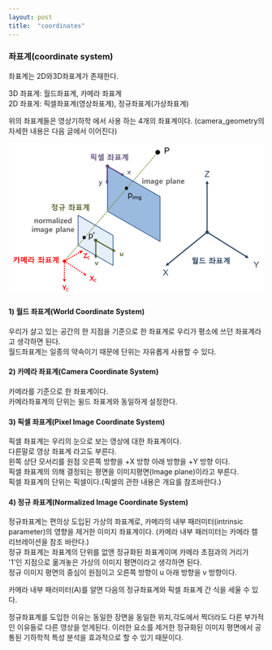 ```yaml
---
layout: post
title:  "coordinates"
---
```


### 좌표계(coordinate system)
좌표계는 2D와3D좌표계가 존재한다.

3D 좌표계: 월드좌표계, 카메라 좌표계   
2D 좌표게: 픽셀좌표계(영상좌표계), 정규좌표계(가상좌표계) 

위의 좌표계들은 영상기하학 에서 사용 하는 4개의 좌표계이다. (camera_geometry의 자세한 내용은 다음 글에서 이어진다)    

![slide1](/assets/img/cordn.png)

#### 1) 월드 좌표계(World Coordinate System)
우리가 살고 있는 공간의 한 지점을 기준으로 한 좌표계로 우리가 평소에 쓰던 좌표계라고 생각하면 된다.   
월드좌표계는 일종의 약속이기 때문에 단위는 자유롭게 사용할 수 있다.



#### 2) 카메라 좌표계(Camera Coordinate System)
카메라를 기준으로 한 좌표계이다.   
카메라좌표계의 단위는 윌드 좌표게와 동일하게 설정한다. 



#### 3) 픽셀 좌표계(Pixel Image Coordinate System)
픽셀 좌표계는 우리의 눈으로 보는 영상에 대한 좌표계이다.   
다른말로 영상 좌표계 라고도 부른다.   
왼쪽 상단 모서리를 원점 오른쪽 방향을 +X 방향 아래 방향을 +Y 방향 이다.    
픽셀 좌표계의 의해 결정되는 평면을 이미지평면(Image plane)이라고 부른다.   
픽셀 좌표계의 단위는 픽셀이다.(픽셀의 관한 내용은 개요를 참조바란다.) 



#### 4) 정규 좌표계(Normalized Image Coordinate System)
정규좌표계는 편의상 도입된 가상의 좌표계로, 카메라의 내부 패러미터(intrinsic parameter)의 영향을 제거한 이미지 좌표계이다. (카메라 내부 패러미터는 카메라 캘리브레이션을 참조 바란다.)  
정규 좌표계는 좌표계의 단위를 없앤 정규화된 좌표계이며 카메라 초점과의 거리가 '1'인 지점으로 옮겨놓은 가상의 이미지 평면이라고 생각하면 된다.   
정규 이미지 평면의 중심이 원점이고 오른쪽 방향이 u 아래 방향을 v 방향이다.



카메라 내부 패러미터(A)를 알면 다음의 정규좌표계와 픽셀 좌표계 간 식을 세울 수 있다. 



정규좌표계를 도입한 이유는 동일한 장면을 동일한 위치,각도에서 찍더라도 다른 부가적인 이유들로 다른 영상을 얻게된다. 이러한 요소를 제거한 정규화된 이미지 평면에서 공통된 기하학적 특성 분석을 효과적으로 할 수 있기 때문이다.
